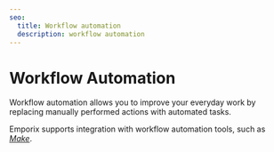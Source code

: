 ```yaml
---
seo:
  title: Workflow automation
  description: workflow automation
---
```


# Workflow Automation

Workflow automation allows you to improve your everyday work by replacing manually performed actions with automated tasks.

Emporix supports integration with workflow automation tools, such as [_Make_](../Integrations/Emporix-make.md).

